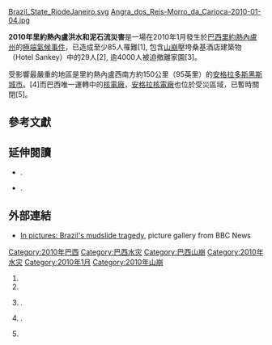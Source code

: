 [Brazil_State_RiodeJaneiro.svg](https://zh.wikipedia.org/wiki/File:Brazil_State_RiodeJaneiro.svg "fig:Brazil_State_RiodeJaneiro.svg")
[Angra_dos_Reis-Morro_da_Carioca-2010-01-04.jpg](https://zh.wikipedia.org/wiki/File:Angra_dos_Reis-Morro_da_Carioca-2010-01-04.jpg "fig:Angra_dos_Reis-Morro_da_Carioca-2010-01-04.jpg")

**2010年里約熱內盧洪水和泥石流災害**是一場在2010年1月發生於[巴西](../Page/巴西.md "wikilink")[里約熱內盧州](../Page/里約熱內盧州.md "wikilink")的[極端氣候事件](https://zh.wikipedia.org/wiki/極端氣候 "wikilink")，已造成至少85人罹難\[1\],
包含[山崩](../Page/山崩.md "wikilink")壓垮桑基酒店建築物（Hotel Sankey）中的29人\[2\],
逾4000人被迫撤離家園\[3\]。

受影響最嚴重的地區是里約熱內盧西南方約150公里（95英里）的[安格拉多斯黑斯城市](https://zh.wikipedia.org/wiki/安格拉多斯黑斯 "wikilink")。\[4\]而巴西唯一運轉中的[核電廠](https://zh.wikipedia.org/wiki/核電廠 "wikilink")，[安格拉核電廠](../Page/安格拉核電廠.md "wikilink")也位於受災區域，已暫時關閉\[5\]。

## 參考文獻

## 延伸閱讀

  - .

  - .

## 外部連結

  - [In pictures: Brazil's mudslide
    tragedy](http://news.bbc.co.uk/2/hi/americas/8437408.stm), picture
    gallery from BBC News

[Category:2010年巴西](https://zh.wikipedia.org/wiki/Category:2010年巴西 "wikilink")
[Category:巴西水灾](https://zh.wikipedia.org/wiki/Category:巴西水灾 "wikilink")
[Category:巴西山崩](https://zh.wikipedia.org/wiki/Category:巴西山崩 "wikilink")
[Category:2010年水灾](https://zh.wikipedia.org/wiki/Category:2010年水灾 "wikilink")
[Category:2010年1月](https://zh.wikipedia.org/wiki/Category:2010年1月 "wikilink")
[Category:2010年山崩](https://zh.wikipedia.org/wiki/Category:2010年山崩 "wikilink")

1.

2.

3.  .

4.  .

5.